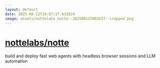 ```yaml
---
layout: default
date: 2025-08-12T14:57:17.632824
image: assets/nottelabs_notte--20250812T002637--cropped.png
---
```


# [nottelabs/notte](https://github.com/nottelabs/notte)

build and deploy fast web agents with headless browser sessions and LLM automation
